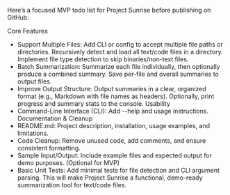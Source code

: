 Here’s a focused MVP todo list for Project Sunrise before publishing on GitHub:

Core Features
* Support Multiple Files:
Add CLI or config to accept multiple file paths or directories.
Recursively detect and load all text/code files in a directory.
Implement file type detection to skip binaries/non-text files.
* Batch Summarization:
Summarize each file individually, then optionally produce a combined summary.
Save per-file and overall summaries to output files.
* Improve Output Structure:
Output summaries in a clear, organized format (e.g., Markdown with file names as headers).
Optionally, print progress and summary stats to the console.
Usability
* Command-Line Interface (CLI):
Add --help and usage instructions.
Documentation & Cleanup
* README.md:
Project description, installation, usage examples, and limitations.
* Code Cleanup:
Remove unused code, add comments, and ensure consistent formatting.
* Sample Input/Output:
Include example files and expected output for demo purposes.
(Optional for MVP)
* Basic Unit Tests:
Add minimal tests for file detection and CLI argument parsing.
This will make Project Sunrise a functional, demo-ready summarization tool for text/code files.